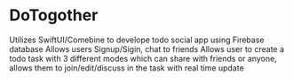 # DoTogother
Utilizes SwiftUI/Comebine to develope todo social app using Firebase database
Allows users Signup/Sigin, chat to friends
Allows user to create a todo task with 3 different modes which can share with friends or anyone, allows them to join/edit/discuss in the task with real time update

